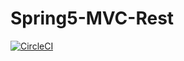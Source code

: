 # Spring5-MVC-Rest

[![CircleCI](https://circleci.com/gh/givemeanidea/Spring5-MVC-Rest.svg?style=svg)](https://circleci.com/gh/givemeanidea/Spring5-MVC-Rest)